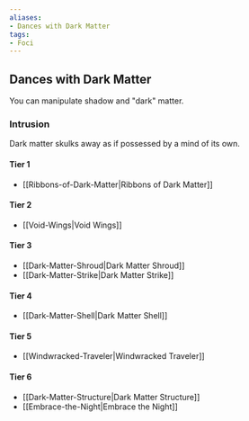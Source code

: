```yaml
---
aliases:
- Dances with Dark Matter
tags:
- Foci
---
```


  
## Dances with Dark Matter  
You can manipulate shadow and "dark" matter.  
 ### Intrusion  
Dark matter skulks away as if possessed by a mind of its own.   
#### Tier 1    
* [[Ribbons-of-Dark-Matter|Ribbons of Dark Matter]]  
#### Tier 2    
* [[Void-Wings|Void Wings]]  
#### Tier 3    
  - [[Dark-Matter-Shroud|Dark Matter Shroud]]  
  - [[Dark-Matter-Strike|Dark Matter Strike]]  
#### Tier 4    
* [[Dark-Matter-Shell|Dark Matter Shell]]  
#### Tier 5    
* [[Windwracked-Traveler|Windwracked Traveler]]  
#### Tier 6    
  - [[Dark-Matter-Structure|Dark Matter Structure]]  
  - [[Embrace-the-Night|Embrace the Night]]